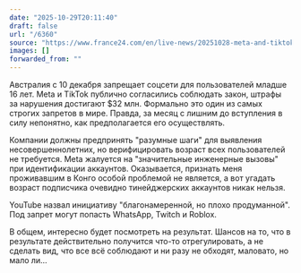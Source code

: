 ```yaml
---
date: "2025-10-29T20:11:40"
draft: false
url: "/6360"
source: "https://www.france24.com/en/live-news/20251028-meta-and-tiktok-to-obey-australia-under-16-social-media-ban?ref=platformer.news"
images: []
forwarded_from: ""
---
```


Австралия с 10 декабря запрещает соцсети для пользователей младше 16 лет. Meta и TikTok публично согласились соблюдать закон, штрафы за нарушения достигают $32 млн. Формально это один из самых строгих запретов в мире. Правда, за месяц с лишним до вступления в силу непонятно, как предполагается его осуществлять.

Компании должны предпринять "разумные шаги" для выявления несовершеннолетних, но верифицировать возраст всех пользователей не требуется.  Meta жалуется на "значительные инженерные вызовы" при идентификации аккаунтов. Оказывается, признать меня проживавшим в Конго особой проблемой не является, а вот угадать возраст подписчика очевидно тинейджерских аккаунтов никак нельзя.

YouTube назвал инициативу "благонамеренной, но плохо продуманной". Под запрет могут попасть WhatsApp, Twitch и Roblox.

В общем, интересно будет посмотреть на результат. Шансов на то, что в результате действительно получится что-то отрегулировать, а не сделать вид, что все всё соблюдают и ни разу не обходят, маловато, но мало ли…